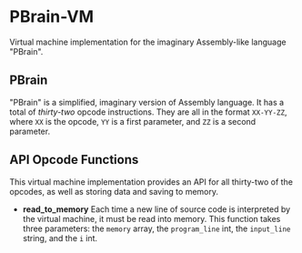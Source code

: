 PBrain-VM
=========

Virtual machine implementation for the imaginary Assembly-like language "PBrain".


PBrain
-------

"PBrain" is a simplified, imaginary version of Assembly language. It has a total of *thirty-two* opcode instructions. They are all in the format `XX-YY-ZZ`, where `XX` is the opcode, `YY` is a first parameter, and `ZZ` is a second parameter.


API Opcode Functions
---------------------
This virtual machine implementation provides an API for all thirty-two of the opcodes, as well as storing data and saving to memory.

- **read_to_memory**
  Each time a new line of source code is interpreted by the virtual machine, it must be read into memory. This function takes three parameters: the `memory` array, the `program_line` int, the `input_line` string, and the `i` int.
